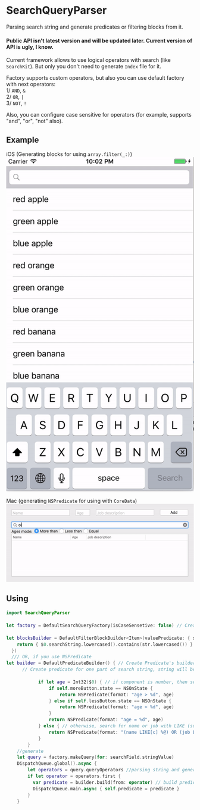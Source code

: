 # SearchQueryParser
Parsing search string and generate predicates or filtering blocks from it.

#### Public API isn't latest version and will be updated later. Current version of API is ugly, I know.

Current framework allows to use logical operators with search (like `SearchKit`). But only you don't need to generate `Index` file for it. 

Factory supports custom operators, but also you can use default factory with next operators:</br>
1/ `AND`, `&` </br>
2/ `OR`, `|` </br>
3/ `NOT`, `!` </br>

Also, you can configure case sensitive for operators (for example, supports "and", "or", "not" also).  


## Example

iOS (Generating blocks for using `array.filter(_:)`)
![iOS](https://github.com/AlexIzh/SearchQueryParser/blob/master/Gifs/ios.gif)

Mac (generating `NSPredicate` for using with `CoreData`)
![Mac](https://github.com/AlexIzh/SearchQueryParser/blob/master/Gifs/mac.gif)

## Using

```swift
import SearchQueryParser

let factory = DefaultSearchQueryFactory(isCaseSensetive: false) // Create factory with default operators

let blocksBuilder = DefaultFilterBlockBuilder<Item>(valuePredicate: { str in // Create builder with default operators for generating blocks
    return { $0.searchString.lowercased().contains(str.lowercased()) } // return closure for filtering one part of search string, string will be splitted automatically
  }) 
  /// OR, if you use NSPredicate
let builder = DefaultPredicateBuilder() { // Create Predicate's builder for default operators 
      // Create predicate for one part of search string, string will be splitted automatically
      
			if let age = Int32($0) { // if component is number, then search for age
				if self.moreButton.state == NSOnState {
					return NSPredicate(format: "age > %d", age)
				} else if self.lessButton.state == NSOnState {
					return NSPredicate(format: "age < %d", age)
				}
				return NSPredicate(format: "age = %d", age)
			} else { // otherwise, search for name or job with LIKE (supporting ?, * symbools)
				return NSPredicate(format: "(name LIKE[c] %@) OR (job LIKE[c] %@)", $0, $0) 
			}
		}
    //generate 
    let query = factory.makeQuery(for: searchField.stringValue)
    DispatchQueue.global().async {
        let operators = query.queryOperators //parsing string and generates special operators. Basically this array will contain only one element or will be empty.
        if let operator = operators.first {
          var predicate = builder.build(from: operator) // build predicate from operator
          DispatchQueue.main.async { self.predicate = predicate }
        }
    }

```
